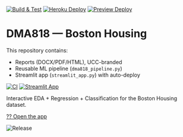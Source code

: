 [![Build & Test](https://img.shields.io/github/actions/workflow/status/eskgyimah/DMA818-BostonHousing/python-ci.yml?branch=main&label=Build%20%26%20Test&logo=github&labelColor=0d1117&logoColor=white&style=flat)](https://github.com/eskgyimah/DMA818-BostonHousing/actions/workflows/python-ci.yml)
[![Heroku Deploy](https://img.shields.io/github/actions/workflow/status/eskgyimah/DMA818-BostonHousing/deploy-heroku.yml?branch=main&label=Heroku%20Deploy&logo=heroku&labelColor=0d1117&logoColor=white&style=flat)](https://github.com/eskgyimah/DMA818-BostonHousing/actions/workflows/deploy-heroku.yml)
[![Preview Deploy](https://img.shields.io/github/actions/workflow/status/eskgyimah/DMA818-BostonHousing/deploy-preview.yml?branch=main&label=Preview%20Deploy&logo=githubactions&labelColor=0d1117&logoColor=white&style=flat)](https://github.com/eskgyimah/DMA818-BostonHousing/actions/workflows/deploy-preview.yml)

# DMA818 — Boston Housing



This repository contains:
- Reports (DOCX/PDF/HTML), UCC-branded
- Reusable ML pipeline (`dma818_pipeline.py`)
- Streamlit app (`streamlit_app.py`) with auto-deploy

[![CI](https://github.com/eskgyimah/DMA818-BostonHousing/actions/workflows/ci.yml/badge.svg)](https://github.com/eskgyimah/DMA818-BostonHousing/actions/workflows/ci.yml)
[![Streamlit App](https://img.shields.io/badge/Streamlit-Live-FF4B4B.svg)](https://dma818-bostonhousing-a7sxfoly9ssrmqpzdbioqk.streamlit.app/)

Interactive EDA + Regression + Classification for the Boston Housing dataset.


[?? Open the app](https://dma818-bostonhousing-a7sxfoly9ssrmqpzdbioqk.streamlit.app/)

![Release](https://img.shields.io/github/v/release/eskgyimah/DMA818-BostonHousing?display_name=tag)
